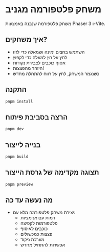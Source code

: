 # משחק פלטפורמה מגניב

משחק פלטפורמה שנבנה באמצעות Phaser 3 ו-Vite.

## איך משחקים?
- השתמש בחצים ימינה ושמאלה כדי לזוז
- לחץ על חץ למעלה כדי לקפוץ
- אסוף כוכבים לצבירת נקודות
- היזהר מהפצצות!
- כשנגמר המשחק, לחץ על רווח להתחלה מחדש

## התקנה

```bash
pnpm install
```

## הרצה בסביבת פיתוח

```bash
pnpm dev
```

## בנייה לייצור

```bash
pnpm build
```

## תצוגה מקדימה של גרסת הייצור

```bash
pnpm preview
```

## מה נעשה עד כה
- יצירת משחק פלטפורמה מלא עם:
  - דמות עם אנימציות
  - פלטפורמות לקפיצה
  - כוכבים לאיסוף
  - פצצות כמכשולים
  - מערכת ניקוד
  - אפשרות להתחיל מחדש
